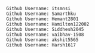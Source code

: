     Github Username: itsmnsi
    Github Username: Samarthku
    Github Username: Hemant2801
    Github Username: Hamilton122002
    Github Username: Siddhesh2045
    Github Username: vaibhav-1508
    Github Username: akshit5565
    Github Username: Harsh1617
